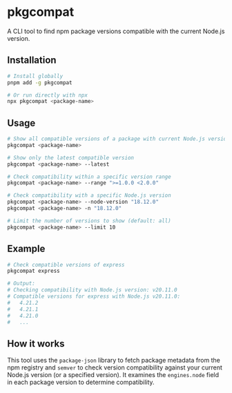 # pkgcompat

A CLI tool to find npm package versions compatible with the current Node.js version.

## Installation

```bash
# Install globally
pnpm add -g pkgcompat

# Or run directly with npx
npx pkgcompat <package-name>
```

## Usage

```bash
# Show all compatible versions of a package with current Node.js version
pkgcompat <package-name>

# Show only the latest compatible version
pkgcompat <package-name> --latest

# Check compatibility within a specific version range
pkgcompat <package-name> --range ">=1.0.0 <2.0.0"

# Check compatibility with a specific Node.js version
pkgcompat <package-name> --node-version "18.12.0"
pkgcompat <package-name> -n "18.12.0"

# Limit the number of versions to show (default: all)
pkgcompat <package-name> --limit 10
```

## Example

```bash
# Check compatible versions of express
pkgcompat express

# Output:
# Checking compatibility with Node.js version: v20.11.0
# Compatible versions for express with Node.js v20.11.0:
#   4.21.2
#   4.21.1
#   4.21.0
#   ...
```

## How it works

This tool uses the `package-json` library to fetch package metadata from the npm registry and `semver` to check version compatibility against your current Node.js version (or a specified version). It examines the `engines.node` field in each package version to determine compatibility.